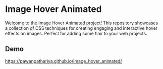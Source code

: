 # Image Hover Animated

Welcome to the Image Hover Animated project! This repository showcases a collection of CSS techniques for creating engaging and interactive hover effects on images. Perfect for adding some flair to your web projects.

## Demo
https://pawanpathariya.github.io/Image_hover_animated/
